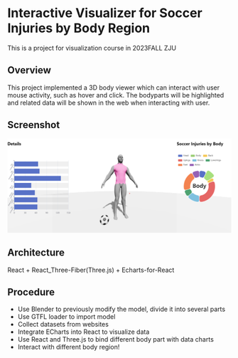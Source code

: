 # Interactive Visualizer for Soccer Injuries by Body Region

This is a project for visualization course in 2023FALL ZJU

## Overview

This project implemented a 3D body viewer which can interact with user mouse activity, such as hover and click. The bodyparts will be highlighted and related data will be shown in the web when interacting with user.

## Screenshot

![screenshot](public/screenshot.png)

## Architecture

React + React_Three-Fiber(Three.js) + Echarts-for-React

## Procedure

- Use Blender to previously modify the model, divide it into several parts
- Use GTFL loader to import model
- Collect datasets from websites
- Integrate ECharts into React to visualize data
- Use React and Three.js to bind different body part with data charts
- Interact with different body region!